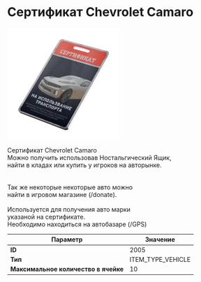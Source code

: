 # Сертификат Chevrolet Camaro

![Item Image](../img/2005.webp?raw=true)

Сертификат Chevrolet Camaro<br>Можно получить использовав Ностальгический Ящик,<br>найти в кладах или купить у игроков на авторынке.<br><br><br>Так же некоторые некоторые авто можно<br>найти в игровом магазине (/donate).<br><br>Используется для получения авто марки <br>указаной на сертификате.<br>Необходимо находиться на автобазаре (/GPS)


| Параметр | Значение |
|----------|----------|
| **ID** | 2005 |
| **Тип** | ITEM_TYPE_VEHICLE |
| **Максимальное количество в ячейке** | 10 |


